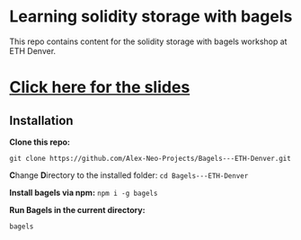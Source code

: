 # Learning solidity storage with bagels

This repo contains content for the solidity storage with bagels workshop at ETH Denver. 

# [Click here for the slides](https://docs.google.com/presentation/d/1Vu4-oC52tJloBiP8bzF1oEgv2dQiuGFWVwyaRIZCSX0/edit?usp=sharing)


## Installation 

**Clone this repo:**

```
git clone https://github.com/Alex-Neo-Projects/Bagels---ETH-Denver.git
```

**C**hange **D**irectory to the installed folder: 
```cd Bagels---ETH-Denver```

**Install bagels via npm:**
```npm i -g bagels```


**Run Bagels in the current directory:**
```
bagels
```
